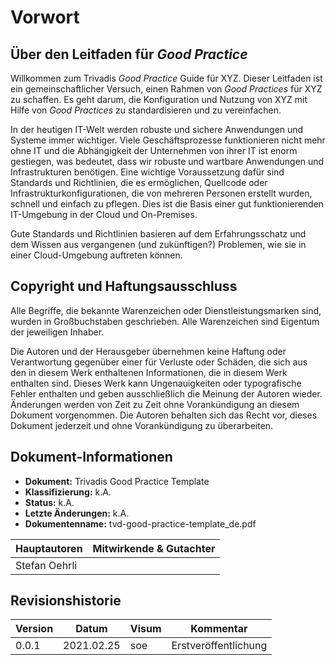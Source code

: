 # Vorwort

## Über den Leitfaden für *Good Practice*

Willkommen zum Trivadis *Good Practice* Guide für XYZ. Dieser Leitfaden ist ein
gemeinschaftlicher Versuch, einen Rahmen von *Good Practices* für XYZ zu
schaffen. Es geht darum, die Konfiguration und Nutzung von XYZ mit Hilfe von
*Good Practices* zu standardisieren und zu vereinfachen.

In der heutigen IT-Welt werden robuste und sichere Anwendungen und Systeme immer
wichtiger. Viele Geschäftsprozesse funktionieren nicht mehr ohne IT und die
Abhängigkeit der Unternehmen von ihrer IT ist enorm gestiegen, was bedeutet,
dass wir robuste und wartbare Anwendungen und Infrastrukturen benötigen. Eine
wichtige Voraussetzung dafür sind Standards und Richtlinien, die es ermöglichen,
Quellcode oder Infrastrukturkonfigurationen, die von mehreren Personen erstellt
wurden, schnell und einfach zu pflegen. Dies ist die Basis einer gut
funktionierenden IT-Umgebung in der Cloud und On-Premises.

Gute Standards und Richtlinien basieren auf dem Erfahrungsschatz und dem Wissen
aus vergangenen (und zukünftigen?) Problemen, wie sie in einer Cloud-Umgebung
auftreten können.

## Copyright und Haftungsausschluss  

Alle Begriffe, die bekannte Warenzeichen oder Dienstleistungsmarken sind, wurden
in Großbuchstaben geschrieben. Alle Warenzeichen sind Eigentum der jeweiligen
Inhaber.

Die Autoren und der Herausgeber übernehmen keine Haftung oder Verantwortung
gegenüber einer für Verluste oder Schäden, die sich aus den in diesem Werk
enthaltenen Informationen, die in diesem Werk enthalten sind. Dieses Werk kann
Ungenauigkeiten oder typografische Fehler enthalten und geben ausschließlich die
Meinung der Autoren wieder. Änderungen werden von Zeit zu Zeit ohne
Vorankündigung an diesem Dokument vorgenommen. Die Autoren behalten sich das
Recht vor, dieses Dokument jederzeit und ohne Vorankündigung zu überarbeiten.

## Dokument-Informationen

* **Dokument:**             Trivadis Good Practice Template
* **Klassifizierung:**      k.A.
* **Status:**               k.A.
* **Letzte Änderungen:**    k.A.
* **Dokumentenname:**       tvd-good-practice-template_de.pdf

| Hauptautoren  | Mitwirkende & Gutachter |
|---------------|-------------------------|
| Stefan Oehrli |                         |

## Revisionshistorie

| Version | Datum      | Visum | Kommentar            |
|---------|------------|-------|----------------------|
| 0.0.1   | 2021.02.25 | soe   | Erstveröffentlichung |
